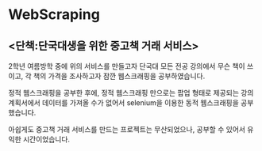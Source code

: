# WebScraping

## <단책:단국대생을 위한 중고책 거래 서비스>

2학년 여름방학 중에 위의 서비스를 만들고자 단국대 모든 전공 강의에서 무슨 책이 쓰이고, 각 책의 가격을 조사하고자 잠깐 웹스크래핑을 공부하였습니다.

정적 웹스크래핑을 공부한 후에, 정적 웹스크래핑 만으로는 
팝업 형태로 제공되는 강의계획서에서 데이터를 가져올 수가 없어서 selenium을 이용한 동적 웹스크래핑을 공부했습니다.

아쉽게도 중고책 거래 서비스를 만드는 프로젝트는 무산되었으나, 공부할 수 있어서 유익한 시간이었습니다.
